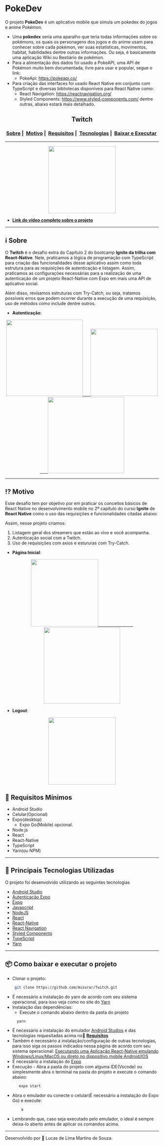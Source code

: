 # PokeDev

 O projeto **PokeDev** é um aplicativo mobile que simula um pokedex do jogos e anime Pokémon.

 - Uma **pokedex** seria uma aparalho que teria todas informações sobre os pokémons, os quais os personagens dos jogos e do anime usam para conhecer sobre cada pokémon, ver suas estatísticas, movimentos, habitat, habilidades dentre outras informações. Ou seja, é basicamente uma aplicação Wiki ou Bestiário de pokémon.
- Para a alimentação dos dados foi usado a PokeAPI, uma API de Pokémon muito bem documentada, livre para usar e popular, segue o link:
  - PokeApi: https://pokeapi.co/
- Para criação das interfaces foi usado React Native em conjunto com TypeScript e diversas bibliotecas disponíveis para React Native como:
  - React Navigation: https://reactnavigation.org/
  - Styled Components: https://www.styled-components.com/
  dentre outras, abaixo estará mais detalhado.

<h2 align="center">Twitch</h2>
<h3 align="center">
  <a href="#information_source-sobre">Sobre</a>&nbsp;|&nbsp;
  <a href="#interrobang-motivo">Motivo</a>&nbsp;|&nbsp;
  <a href="#seedling-requisitos-mínimos">Requisitos</a>&nbsp;|&nbsp;
  <a href="#rocket-tecnologias-utilizadas">Tecnologias</a>&nbsp;|&nbsp;
  <a href="#package-como-baixar-e-executar-o-projeto">Baixar e Executar</a>&nbsp;
</h3>

___

<div align="center" ><img src="https://i.imgur.com/dLLHRnf.gif" width="220">
</div>

- [**Link do vídeo completo sobre o projeto**](https://www.youtube.com/watch?v=Lfr0KEGY-_g)
___

## :information_source: Sobre

O **Twitch** é o desafio extra do Capítulo 2 do bootcamp **Ignite da trilha com React-Native**. Nele, praticamos a lógica de programação com TypeScript para criação das funcionalidades desse aplicativo assim como toda estrutura para as requisições de autenticação e listagem. Assim, praticamos as configurações necessárias para a realização de uma autenticação de um projeto React-Native com Expo em mais uma API de aplicativo social.

Além disso, revisamos estruturas com Try-Catch, ou seja, tratamos possíveis erros que podem ocorrer durante a execução de uma requisição, uso de métodos como include dentre outros.

* **Autenticação**:

<div align="center" >
  <img src="https://i.imgur.com/1tFvjMA.jpg" width="250">____<img src="https://i.imgur.com/qvahX8L.gif" width=220>____<img src="https://i.imgur.com/1J2k50A.jpg" width="250">
</div>

___

## :interrobang: Motivo

Esse desafio tem por objetivo por em praticar os conceitos básicos de React Native no desenvolvimento mobile no 2º capítulo do curso **Ignite** de **React Native** como o uso das requisições e funcionalidades citadas abaixo:

Assim, nesse projeto criamos:

1. Listagem geral dos streamers que estão ao vivo e você acompanha.
2. Autenticação social com a Twitch.
3. Uso de requisições com axios e estururas com Try-Catch.

* **Página Inicial**:

<div align="center" >
  <img src="https://i.imgur.com/dLLHRnf.gif" width="220">__________________
  <img src="https://i.imgur.com/cw5qWFG.jpg" width=250>
</div>


* **Logout**:

<div align="center" >
  <img src="https://i.imgur.com/J62P5UI.gif" width=220>
</div>

## :seedling: Requisitos Mínimos

- Android Studio
- Celular(Opcional)
- Expo(desktop)
  - Expo Go(Mobile) opcional.
- Node.js
- React
- React-Native
- TypeScript
- Yarn(ou NPM)

___

## :rocket: Principais Tecnologias Utilizadas

O projeto foi desenvolvido utilizando as seguintes tecnologias
- [Android Studio](https://developer.android.com/studio)
- [Autenticação Expo](https://docs.expo.dev/guides/authentication/)
- [Expo](https://expo.dev/)
- [Javascript](https://developer.mozilla.org/pt-BR/docs/Web/JavaScript)
- [NodeJS](https://nodejs.org/en/)
- [React](https://pt-br.reactjs.org/)
- [React-Native](https://reactnative.dev/)
- [React Navigation](https://reactnavigation.org/)
- [Styled Components](https://www.styled-components.com/)
- [TypeScript](https://www.typescriptlang.org/)
- [Yarn](https://classic.yarnpkg.com/blog/2017/05/12/introducing-yarn/)
___

## :package: Como baixar e executar o projeto

  - Clonar o projeto:
    ```bash
     git clone https://github.com/Aszurar/Twitch.git
    ```
  - É necessário a instalação do yarn de acordo com seu sistema operacional, para isso veja como no site do [Yarn](https://github.com/Aszurar/SavePass.git)
  - Instalação das dependências:
    - Execute o comando abaixo dentro da pasta do projeto
    ```bash
      yarn
    ```
 - É necessário a instalação do emulador [Android Studios](https://developer.android.com/studio) e das tecnologias requesitadas acima no:seedling:   <a href="#seedling-requisitos-mínimos">**Requisitos**</a>
 - Também é necessário a instalação/configuração de outras tecnologias, para isso siga os passos indicados nessa página de acordo com seu sistema operacional: [Executando uma Aplicação React-Native emulando Windows/Linux/MacOS ou direto no dispositivo mobile Android/IOS](https://react-native.rocketseat.dev/android/linux)
 - É necessário a instalação do [Expo](https://expo.dev/)
 - Execução - Abra a pasta do projeto com alguma IDE(Vscode) ou simplesmente abra o terminal na pasta do projeto e execute o comando abaixo:
    ```bash
       expo start
    ```
- Abra o emulador ou conecte o celular(É necessário a instalação do Expo Go) e execute:
    ```bash
        a
    ```
- Lembrando que, caso seja executado pelo emulador, o ideal é sempre deixa-lo aberto antes de aplicar os comandos acima.
___
Desenvolvido por :star2: Lucas de Lima Martins de Souza.
